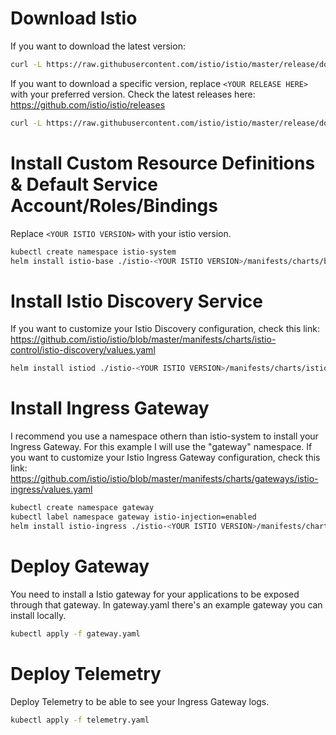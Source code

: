 # Download Istio
If you want to download the latest version:
```bash
curl -L https://raw.githubusercontent.com/istio/istio/master/release/downloadIstioCandidate.sh | sh -
```

If you want to download a specific version, replace ````<YOUR RELEASE HERE>```` with your preferred version. Check the latest releases here:
https://github.com/istio/istio/releases
```bash
curl -L https://raw.githubusercontent.com/istio/istio/master/release/downloadIstioCandidate.sh | ISTIO_VERSION=<YOUR RELEASE HERE> TARGET_ARCH=x86_64 sh -.
```

# Install Custom Resource Definitions & Default Service Account/Roles/Bindings
Replace ````<YOUR ISTIO VERSION>```` with your istio version.
```bash
kubectl create namespace istio-system
helm install istio-base ./istio-<YOUR ISTIO VERSION>/manifests/charts/base -n istio-system
```

# Install Istio Discovery Service
If you want to customize your Istio Discovery configuration, check this link:
https://github.com/istio/istio/blob/master/manifests/charts/istio-control/istio-discovery/values.yaml
```bash
helm install istiod ./istio-<YOUR ISTIO VERSION>/manifests/charts/istio-control/istio-discovery -n istio-system --wait
```

# Install Ingress Gateway
I recommend you use a namespace othern than istio-system to install your Ingress Gateway. For this example I will use the "gateway" namespace.
If you want to customize your Istio Ingress Gateway configuration, check this link:
https://github.com/istio/istio/blob/master/manifests/charts/gateways/istio-ingress/values.yaml
```bash
kubectl create namespace gateway
kubectl label namespace gateway istio-injection=enabled
helm install istio-ingress ./istio-<YOUR ISTIO VERSION>/manifests/charts/gateways/istio-ingress -n gateway -f ingressgateway-values.yaml --wait
```

# Deploy Gateway
You need to install a Istio gateway for your applications to be exposed through that gateway.
In gateway.yaml there's an example gateway you can install locally.
```bash
kubectl apply -f gateway.yaml
```

# Deploy Telemetry
Deploy Telemetry to be able to see your Ingress Gateway logs.
```bash
kubectl apply -f telemetry.yaml
```